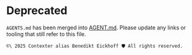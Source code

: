 # Deprecated

`AGENTS.md` has been merged into [AGENT.md](AGENT.md).
Please update any links or tooling that still refer to this file.

```` text
©\ 2025 Contexter alias Benedikt Eickhoff 🛡️ All rights reserved.
````
